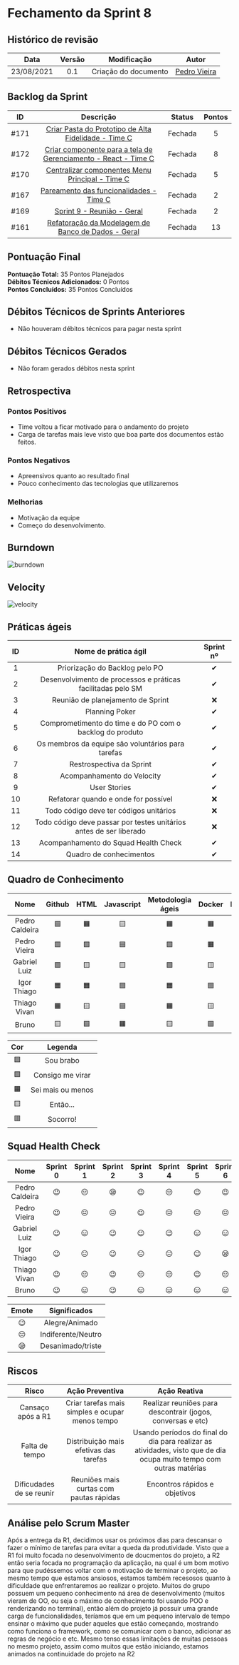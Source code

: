# Fechamento da Sprint 8

## Histórico de revisão

|  **Data**  | **Versão** |   **Modificação**    |                  **Autor**                  |
| :--------: | :--------: | :------------------: | :-----------------------------------------: |
| 23/08/2021 |    0.1     | Criação do documento | [Pedro Vieira](https://github.com/Pedro-V8) |

## Backlog da Sprint

| **ID** |                                                         **Descrição**                                                         | **Status** | **Pontos** |
| :----: | :---------------------------------------------------------------------------------------------------------------------------: | :--------: | :--------: |
|  #171  |      [Criar Pasta do Prototipo de Alta Fidelidade - Time C](https://github.com/fga-eps-mds/2021-1-hospitalar/issues/171)      |  Fechada   |     5      |
|  #172  | [Criar componente para a tela de Gerenciamento - React - Time C](https://github.com/fga-eps-mds/2021-1-hospitalar/issues/172) |  Fechada   |     8      |
|  #170  |        [Centralizar componentes Menu Principal - Time C](https://github.com/fga-eps-mds/2021-1-hospitalar/issues/170)         |  Fechada   |     5      |
|  #167  |            [Pareamento das funcionalidades - Time C](https://github.com/fga-eps-mds/2021-1-hospitalar/issues/167)             |  Fechada   |     2      |
|  #169  |                   [Sprint 9 - Reunião - Geral](https://github.com/fga-eps-mds/2021-1-hospitalar/issues/169)                   |  Fechada   |     2      |
|  #161  |       [Refatoração da Modelagem de Banco de Dados - Geral](https://github.com/fga-eps-mds/2021-1-hospitalar/issues/161)       |  Fechada   |     13     |

## Pontuação Final

**Pontuação Total:** 35 Pontos Planejados <br>
**Débitos Técnicos Adicionados:** 0 Pontos <br>
**Pontos Concluídos:** 35 Pontos Concluídos <br>

## Débitos Técnicos de Sprints Anteriores

- Não houveram débitos técnicos para pagar nesta sprint

## Débitos Técnicos Gerados

- Não foram gerados débitos nesta sprint

## Retrospectiva

### Pontos Positivos

- Time voltou a ficar motivado para o andamento do projeto
- Carga de tarefas mais leve visto que boa parte dos documentos estão feitos.

### Pontos Negativos

- Apreensivos quanto ao resultado final
- Pouco conhecimento das tecnologias que utilizaremos

### Melhorias

- Motivação da equipe
- Começo do desenvolvimento.

## Burndown

![burndown](https://github.com/fga-eps-mds/2021-1-hospitalar/blob/main/docs/assets/sprints/time_c/sprint_8/burndown8.png?raw=true)

## Velocity

![velocity](https://github.com/fga-eps-mds/2021-1-hospitalar/blob/main/docs/assets/sprints/time_c/sprint_8/velocity8.png?raw=true)

## Práticas ágeis

| ID  |                        Nome de prática ágil                        | Sprint nº |
| :-: | :----------------------------------------------------------------: | :-------: |
|  1  |                   Priorização do Backlog pelo PO                   | &#10004;  |
|  2  |    Desenvolvimento de processos e práticas facilitadas pelo SM     | &#10004;  |
|  3  |                 Reunião de planejamento de Sprint                  | &#10060;  |
|  4  |                           Planning Poker                           | &#10004;  |
|  5  |      Comprometimento do time e do PO com o backlog do produto      | &#10004;  |
|  6  |         Os membros da equipe são voluntários para tarefas          | &#10004;  |
|  7  |                      Restrospectiva da Sprint                      | &#10004;  |
|  8  |                     Acompanhamento do Velocity                     | &#10004;  |
|  9  |                            User Stories                            | &#10004;  |
| 10  |                Refatorar quando e onde for possível                | &#10060;  |
| 11  |               Todo código deve ter códigos unitários               | &#10060;  |
| 12  | Todo código deve passar por testes unitários antes de ser liberado | &#10060;  |
| 13  |                Acompanhamento do Squad Health Check                | &#10004;  |
| 14  |                      Quadro de conhecimentos                       | &#10004;  |

## Quadro de Conhecimento

|      Nome      |  Github   |   HTML    | Javascript | Metodologia ágeis |  Docker   |  Django   |  Mongodb  |
| :------------: | :-------: | :-------: | :--------: | :---------------: | :-------: | :-------: | :-------: |
| Pedro Caldeira | &#129001; | &#128999; | &#129000;  |     &#128999;     | &#128999; | &#129000; | &#129000; |
|  Pedro Vieira  | &#129001; | &#129001; | &#128998;  |     &#129001;     | &#128999; | &#129000; | &#129001; |
|  Gabriel Luiz  | &#129001; | &#129000; | &#129000;  |     &#129001;     | &#129000; | &#129000; | &#129000; |
|  Igor Thiago   | &#128999; | &#128999; | &#129001;  |     &#128999;     | &#129001; | &#129001; | &#129001; |
|  Thiago Vivan  | &#128999; | &#129000; | &#129001;  |     &#128999;     | &#129000; | &#129000; | &#128997; |
|     Bruno      | &#129000; | &#129001; | &#128999;  |     &#129000;     | &#129001; | &#128997; | &#128997; |

|    Cor    |      Legenda      |
| :-------: | :---------------: |
| &#128998; |     Sou brabo     |
| &#129001; | Consigo me virar  |
| &#128999; | Sei mais ou menos |
| &#129000; |     Então...      |
| &#128997; |     Socorro!      |

## Squad Health Check

|      Nome      | Sprint 0  | Sprint 1  | Sprint 2  | Sprint 3  | Sprint 4  | Sprint 5  | Sprint 6  | Sprint 7  | Sprint 8  |
| :------------: | :-------: | :-------: | :-------: | :-------: | :-------: | :-------: | :-------: | :-------: | :-------: |
| Pedro Caldeira | &#128521; | &#128529; | &#128554; | &#128521; | &#128529; | &#128521; | &#128521; | &#128529; | &#128529; |
|  Pedro Vieira  | &#128521; | &#128529; | &#128529; | &#128521; | &#128529; | &#128529; | &#128529; | &#128529; | &#128521; |
|  Gabriel Luiz  | &#128521; | &#128529; | &#128521; | &#128521; | &#128521; | &#128529; | &#128529; | &#128529; | &#128521; |
|  Igor Thiago   | &#128521; | &#128529; | &#128521; | &#128529; | &#128529; | &#128521; | &#128554; | &#128521; | &#128521; |
|  Thiago Vivan  | &#128521; | &#128529; | &#128521; | &#128529; | &#128529; | &#128521; | &#128529; | &#128529; | &#128521; |
|     Bruno      | &#128521; | &#128529; | &#128521; | &#128529; | &#128529; | &#128529; | &#128529; | &#128554; | &#128521; |

|   Emote   |    Significados    |
| :-------: | :----------------: |
| &#128521; |   Alegre/Animado   |
| &#128529; | Indiferente/Neutro |
| &#128554; | Desanimado/triste  |

## Riscos

|        **Risco**         |               **Ação Preventiva**               |                                                  **Ação Reativa**                                                   |
| :----------------------: | :---------------------------------------------: | :-----------------------------------------------------------------------------------------------------------------: |
|    Cansaço após a R1     | Criar tarefas mais simples e ocupar menos tempo |                             Realizar reuniões para descontrair (jogos, conversas e etc)                             |
|      Falta de tempo      |     Distribuição mais efetivas das tarefas      | Usando períodos do final do dia para realizar as atividades, visto que de dia ocupa muito tempo com outras matérias |
| Dificudades de se reunir |     Reuniões mais curtas com pautas rápidas     |                                            Encontros rápidos e objetivos                                            |

<!-- ## Burndown de Riscos (???) -->

## Análise pelo Scrum Master

Após a entrega da R1, decidimos usar os próximos dias para descansar o fazer o mínimo de tarefas para evitar a queda da produtividade. Visto que a R1 foi muito focada no desenvolvimento de doucmentos do projeto, a R2 então seria focada no programação da aplicação, na qual é um bom motivo para que pudéssemos voltar com o motivação de terminar o projeto, ao mesmo tempo que estamos ansiosos, estamos também recesosos quanto à dificuldade que enfrentaremos ao realizar o projeto. Muitos do grupo possuem um pequeno conhecimento ná área de desenvolvimento (muitos vieram de OO, ou seja o máximo de conhecimento foi usando POO e renderizando no terminal), então além do projeto já possuir uma grande carga de funcionalidades, teríamos que em um pequeno intervalo de tempo ensinar o máximo que puder aqueles que estão começando, mostrando como funciona o framework, como se comunicar com o banco, adicionar as regras de negócio e etc. Mesmo tenso essas limitações de muitas pessoas no mesmo projeto, assim como muitos que estão iniciando, estamos animados na continuidade do projeto na R2
